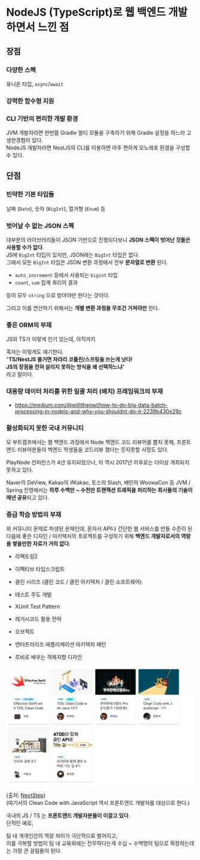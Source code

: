 # NodeJS (TypeScript)로 웹 백엔드 개발하면서 느낀 점

## 장점

### 다양한 스펙

유니온 타입, `async`/`await` 

### 강력한 함수형 지원

### CLI 기반의 편리한 개발 환경

JVM 개발자라면 한번쯤 Gradle 멀티 모듈을 구축하기 위해 Gradle 설정을 하느라 고생한경험이 있다.  
NodeJS 개발자라면 NestJS의 CLI를 이용하면 아주 편하게 모노레포 환경을 구성할 수 있다.  



## 단점

### 빈약한 기본 타입들

날짜 (`Date`), 숫자 (`BigInt`), 열거형 (`Enum`) 등  

### 벗어날 수 없는 JSON 스펙

대부분의 라이브러리들이 JSON 기반으로 진행되다보니 **JSON 스펙이 벗어난 것들은 사용할 수가 없다**.  
JS에 `BigInt` 타입이 있지만, JSON에는 `BigInt` 타입은 없다.  
그래서 모든 `BigInt` 타입은 JSON 변환 과정에서 전부 **문자열로 변환** 된다.  

* `auto_increment` 등에서 사용되는 `bigint` 타입
* `count`, `sum` 집계 쿼리의 결과

등이 모두 `string` 으로 받아야만 한다는 것이다.  
  
그리고 이를 연산하기 위해서는 **개별 변환 과정을 무조건 거쳐야만** 한다. 


### 좋은 ORM의 부재

JS와 TS가 이렇게 인기 있는데, 아직까지 

혹자는 이렇게도 얘기한다.  
"**TS/NestJS 쓸거면 차라리 코틀린/스프링을 쓰는게 낫다!  
JS의 장점을 전혀 살리지 못하는 방식을 왜 선택하느냐**"  
라고 말이다.  


### 대용량 데이터 처리를 위한 일괄 처리 (배치) 프레임워크의 부재

* https://medium.com/@willitheowl/how-to-do-big-data-batch-processing-in-nodejs-and-why-you-shouldnt-do-it-2239b430e29c

### 활성화되지 못한 국내 커뮤니티

모 부트캠프에서는 웹 백엔드 과정에서 Node 백엔드 코드 리뷰어를 뽑지 못해, 프론트엔드 리뷰어분들이 백엔드 학생들을 코드리뷰 했다는 웃지못할 사정도 있다.

PlayNode 컨퍼런스가 4년 유지되었으나, 이 역시 2017년 이후로는 더이상 개최되지 못하고 있다.  


Naver의 DeView, Kakao의 ifKakao, 토스의 Slash, 배민의 WoowaCon 등 JVM / Spring 진영에서는 **하루 수백만 ~ 수천만 트랜잭션 트래픽을 처리하는 회사들의 기술이 매년 공유**되고 있다.  
  

### 중급 학습 방법의 부재

위 커뮤니티 문제로 파생된 문제인데, 혼자서 API나 간단한 웹 서비스를 만들 수준이 된 다음에 좋은 디자인 / 아키텍처의 프로젝트를 구성하기 위해 **백엔드 개발자로서의 역량을 쌓을만한 자료가 거의 없다**.  

* 리팩토링2
* 이펙티브 타입스크립트


* 클린 시리즈 (클린 코드 / 클린 아키텍처 / 클린 소프트웨어)
* 테스트 주도 개발
* XUnit Test Pattern
* 레거시코드 활용 전략
* 오브젝트
* 엔터프라이즈 애플리케이션 아키텍처 패턴
* 루비로 배우는 객체지향 디자인


![nextstep](./images/nextstep.png)

(출처: [NextStep](https://edu.nextstep.camp/))  
(여기서의 Clean Code with JavaScript 역시 프론트엔드 개발자를 대상으로 한다.)


국내의 JS / TS 는 **프론트엔드 개발자분들이 이끌고 있다**.  
단적인 예로, 

팀 내 개개인간의 역량 차이가 극단적으로 벌어지고,  
이를 극복할 방법이 팀 내 교육외에는 전무하다는게 수십 ~ 수백명의 팀으로 확장하는데는 가장 큰 걸림돌이 된다.  
